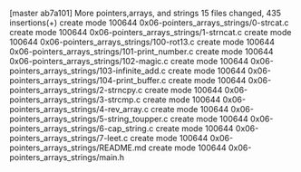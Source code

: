 [master ab7a101] More pointers,arrays, and strings
 15 files changed, 435 insertions(+)
 create mode 100644 0x06-pointers_arrays_strings/0-strcat.c
 create mode 100644 0x06-pointers_arrays_strings/1-strncat.c
 create mode 100644 0x06-pointers_arrays_strings/100-rot13.c
 create mode 100644 0x06-pointers_arrays_strings/101-print_number.c
 create mode 100644 0x06-pointers_arrays_strings/102-magic.c
 create mode 100644 0x06-pointers_arrays_strings/103-infinite_add.c
 create mode 100644 0x06-pointers_arrays_strings/104-print_buffer.c
 create mode 100644 0x06-pointers_arrays_strings/2-strncpy.c
 create mode 100644 0x06-pointers_arrays_strings/3-strcmp.c
 create mode 100644 0x06-pointers_arrays_strings/4-rev_array.c
 create mode 100644 0x06-pointers_arrays_strings/5-string_toupper.c
 create mode 100644 0x06-pointers_arrays_strings/6-cap_string.c
 create mode 100644 0x06-pointers_arrays_strings/7-leet.c
 create mode 100644 0x06-pointers_arrays_strings/README.md
 create mode 100644 0x06-pointers_arrays_strings/main.h
